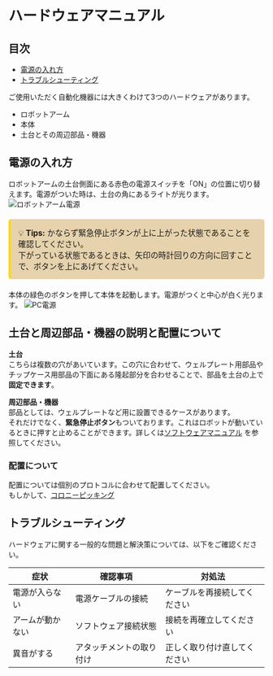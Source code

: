# ハードウェアマニュアル

## 目次
- [電源の入れ方](#電源の入れ方)
- [トラブルシューティング](#トラブルシューティング)

ご使用いただく自動化機器には大きくわけて3つのハードウェアがあります。
- ロボットアーム
- 本体
- 土台とその周辺部品・機器

## 電源の入れ方

ロボットアームの土台側面にある赤色の電源スイッチを「ON」の位置に切り替えます。電源がついた時は、土台の角にあるライトが光ります。
![ロボットアーム電源](./_images/robot_power.png)
<div style="border-left: 4px solid #ffd700; background:rgb(230, 210, 172); padding: 15px; margin: 20px 0; border-radius: 5px;">
  <p style="margin: 0; font-size: 1.1em;">
    💡 <strong>Tips:</strong> かならず緊急停止ボタンが上に上がった状態であることを確認してください。<br>
    下がっている状態であるときは、矢印の時計回りの方向に回すことで、ボタンを上にあげてください。
  </p>
</div>


本体の緑色のボタンを押して本体を起動します。電源がつくと中心が白く光ります。 
![PC電源](./_images/pc_power.png)

## 土台と周辺部品・機器の説明と配置について

**土台**<br>
こちらは複数の穴があいています。この穴に合わせて、ウェルプレート用部品やチップケース用部品の下面にある隆起部分を合わせることで、部品を土台の上で**固定できます**。

**周辺部品・機器**<br>
部品としては、ウェルプレートなど用に設置できるケースがあります。<br>それだけでなく、**緊急停止ボタン**もついております。これはロボットが動いているときに押すと止めることができます。詳しくは[ソフトウェアマニュアル](software.md) を参照してください。


### 配置について
配置については個別のプロトコルに合わせて配置してください。
<br>
もしかして、[コロニーピッキング](protocol/colonypicking.md)

## トラブルシューティング
ハードウェアに関する一般的な問題と解決策については、以下をご確認ください。

| 症状 | 確認事項 | 対処法 |
|-----|---------|-------|
| 電源が入らない | 電源ケーブルの接続 | ケーブルを再接続してください |
| アームが動かない | ソフトウェア接続状態 | 接続を再確立してください |
| 異音がする | アタッチメントの取り付け | 正しく取り付け直してください |

